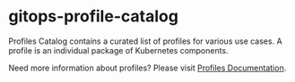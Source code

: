 # gitops-profile-catalog

Profiles Catalog contains a curated list of profiles for various use cases. A profile is an individual package of Kubernetes components. 

Need more information about profiles? Please visit [Profiles Documentation](https://docs.gitops.weave.works/docs/cluster-management/profiles).
